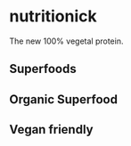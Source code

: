 # nutritionick

The new 100% vegetal protein.

## Superfoods

## Organic Superfood

## Vegan friendly
